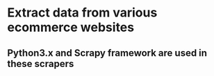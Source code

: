 # Extract data from various ecommerce websites
## Python3.x and Scrapy framework are used in these scrapers

